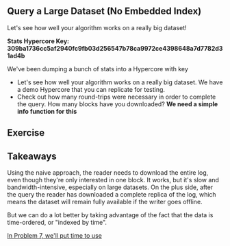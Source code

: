 ## Query a Large Dataset (No Embedded Index)
Let's see how well your algorithm works on a really big dataset!

__Stats Hypercore Key: 309ba1736cc5af2940fc9fb03d256547b78ca9972ce4398648a7d7782d31ad4b__


We've been dumping a bunch of stats into a Hypercore with key
* Let's see how well your algorithm works on a really big dataset. We have a demo Hypercore that you can replicate for testing.
* Check out how many round-trips were necessary in order to complete the query. How many blocks have you downloaded? __We need a simple info function for this__

## Exercise

## Takeaways
Using the naive approach, the reader needs to download the entire log, even though they're only interested in one block. It works, but it's slow and bandwidth-intensive, especially on large datasets. On the plus side, after the query the reader has downloaded a complete replica of the log, which means the dataset will remain fully available if the writer goes offline.

But we can do a lot better by taking advantage of the fact that the data is time-ordered, or "indexed by time". 

[In Problem 7, we'll put time to use](07.md)